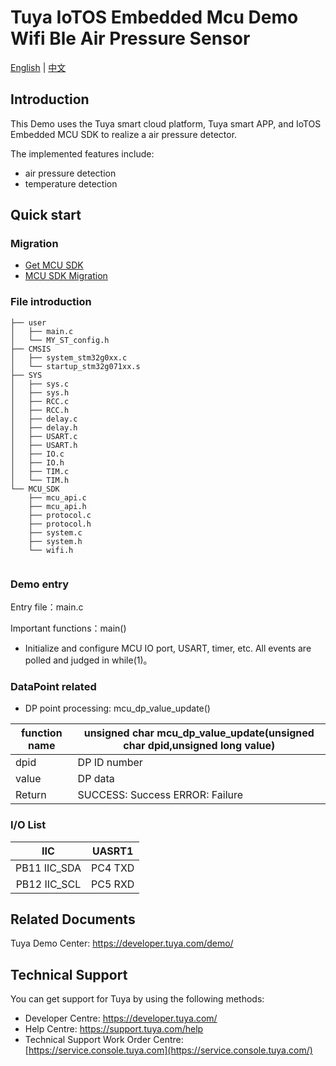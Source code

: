 # Tuya IoTOS Embedded Mcu Demo Wifi Ble Air Pressure Sensor

[English](./README.md) | [中文](./README_zh.md)

## Introduction  

This Demo uses the Tuya smart cloud platform, Tuya smart APP, and IoTOS Embedded MCU SDK to realize a air pressure detector.

The implemented features include:

+ air pressure detection
+ temperature detection


## Quick start  

### Migration
+ [Get MCU SDK](https://developer.tuya.com/en/docs/iot/device-development/embedded-software-development/mcu-development-access/mcu-access-guide?id=K9hrbv1ub5owo#title-2-%E4%BA%A7%E5%93%81%E5%88%9B%E5%BB%BA)
+ [MCU SDK Migration](https://developer.tuya.com/en/docs/iot/device-development/embedded-software-development/mcu-development-access/wifi-mcu-sdk-solution/overview-of-migrating-tuyas-mcu-sdk?id=K9hhi0xr5vll9)


### File introduction 

```
├── user
│   ├── main.c
│   └── MY_ST_config.h
├── CMSIS
│   ├── system_stm32g0xx.c
│   └── startup_stm32g071xx.s
├── SYS
│   ├── sys.c
│   ├── sys.h
│   ├── RCC.c
│   ├── RCC.h
│   ├── delay.c
│   ├── delay.h
│   ├── USART.c
│   ├── USART.h
│   ├── IO.c
│   ├── IO.h
│   ├── TIM.c
│   └── TIM.h
└── MCU_SDK
    ├── mcu_api.c
    ├── mcu_api.h
    ├── protocol.c
    ├── protocol.h
    ├── system.c
    ├── system.h
    └── wifi.h
    
```



### Demo entry

Entry file：main.c

Important functions：main()

+ Initialize and configure MCU IO port, USART, timer, etc. All events are polled and judged in while(1)。




### DataPoint related

+ DP point processing: mcu_dp_value_update()

| function name | unsigned char mcu_dp_value_update(unsigned char dpid,unsigned long value) |
| ------------- | ------------------------------------------------------------ |
| dpid          | DP ID number                                                 |
| value         | DP data                                                      |
| Return        | SUCCESS: Success ERROR: Failure                              |



### I/O List  

|     IIC      | UASRT1  |
| :----------: | :-----: |
| PB11 IIC_SDA | PC4 TXD |
| PB12 IIC_SCL | PC5 RXD |



## Related Documents

Tuya Demo Center: https://developer.tuya.com/demo/



## Technical Support

You can get support for Tuya by using the following methods:

- Developer Centre: https://developer.tuya.com/
- Help Centre: https://support.tuya.com/help
- Technical Support Work Order Centre: [https://service.console.tuya.com](https://service.console.tuya.com/)

